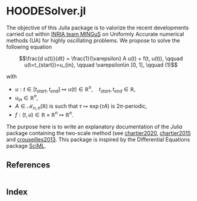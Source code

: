 # HOODESolver.jl

The objective of this Julia package is to valorize the recent developments carried out within [INRIA team MINGuS](https://team.inria.fr/mingus/) on Uniformly Accurate numerical methods (UA) for highly oscillating problems. We propose to solve the following equation 

$$\frac{d u(t)}{dt} = \frac{1}{\varepsilon} A u(t) + f(t, u(t)), \qquad u(t=t_{start})=u_{in}, \qquad \varepsilon\in ]0, 1], \qquad (1)$$

with 
-  $u : t\in [t_{start}, t_{end}] \mapsto u(t)\in \mathbb{R}^n, \quad t_{start}, t_{end}\in \mathbb{R}$, 
-  $u_{in}\in \mathbb{R}^n$, 
-  $A\in {\mathcal{M}}_{n,n}(\mathbb{R})$ is such that $\tau \mapsto \exp(\tau A)$ is $2 \pi$-periodic,  
-  $f : (t, u) \in  \mathbb{R}\times \mathbb{R}^n \mapsto \mathbb{R}^n$.

The purpose here is to write an explanatory documentation of the *Julia* package containing the two-scale method (see [chartier2020](@cite), [chartier2015](@cite) and [crouseilles2013](@cite). This package is inspired by the Differential Equations package [SciML](https://diffeq.sciml.ai/dev/index.html).


## References

```@bibliography
```

## Index

```@index
```
